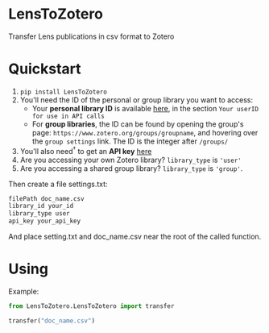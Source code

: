 # LensToZotero

Transfer Lens publications in csv format to Zotero

# Quickstart

1. `pip install LensToZotero`
2. You'll need the ID of the personal or group library you want to access:
   - Your **personal library ID** is available [here](https://www.zotero.org/settings/keys), in the section `Your userID for use in API calls`
   - For **group libraries**, the ID can be found by opening the group's page: `https://www.zotero.org/groups/groupname`, and hovering over the `group settings` link. The ID is the integer after `/groups/`
3. You'll also need<sup>†</sup> to get an **API key** [here](https://www.zotero.org/settings/keys/new)
4. Are you accessing your own Zotero library? `library_type` is `'user'`
5. Are you accessing a shared group library? `library_type` is `'group'`.

Then create a file settings.txt:

```txt
filePath doc_name.csv
library_id your_id
library_type user
api_key your_api_key
```

And place setting.txt and doc_name.csv near the root of the called function.

# Using

Example:

```python
from LensToZotero.LensToZotero import transfer

transfer("doc_name.csv")
```
